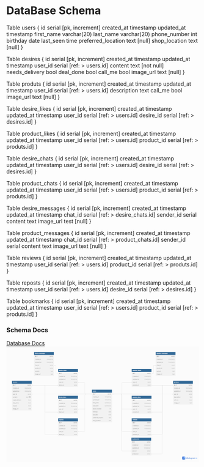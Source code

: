 # DataBase Schema

Table users {
  id serial [pk, increment]
  created_at timestamp
  updated_at timestamp
  first_name varchar(20)
  last_name varchar(20)
  phone_number int
  birthday date
  last_seen time
  preferred_location text [null]
  shop_location text [null]
}

Table desires {
  id serial [pk, increment]
  created_at timestamp
  updated_at timestamp
  user_id serial [ref: > users.id]
  content text [not null]
  needs_delivery bool
  deal_done bool
  call_me bool
  image_url text [null]
}

Table produts {
  id serial [pk, increment]
  created_at timestamp
  updated_at timestamp
  user_id serial [ref: > users.id]
  description text
  call_me bool
  image_url text [null]
}

Table desire_likes {
  id serial [pk, increment]
  created_at timestamp
  updated_at timestamp
  user_id serial [ref: > users.id]
  desire_id serial [ref: > desires.id]
}

Table product_likes {
  id serial [pk, increment]
  created_at timestamp
  updated_at timestamp
  user_id serial [ref: > users.id]
  product_id serial [ref: > produts.id]
}

Table desire_chats {
  id serial [pk, increment]
  created_at timestamp
  updated_at timestamp
  user_id serial [ref: > users.id]
  desire_id serial [ref: > desires.id]
}

Table product_chats {
  id serial [pk, increment]
  created_at timestamp
  updated_at timestamp
  user_id serial [ref: > users.id]
  product_id serial [ref: > produts.id]
}

Table desire_messages {
  id serial [pk, increment]
  created_at timestamp
  updated_at timestamp
  chat_id serial [ref: > desire_chats.id]
  sender_id serial
  content text
  image_url test [null]
}

Table product_messages {
  id serial [pk, increment]
  created_at timestamp
  updated_at timestamp
  chat_id serial [ref: > product_chats.id]
  sender_id serial
  content text
  image_url text [null]
}

Table reviews {
  id serial [pk, increment]
  created_at timestamp
  updated_at timestamp
  user_id serial [ref: > users.id]
  product_id serial [ref: > produts.id]
}

Table reposts {
  id serial [pk, increment]
  created_at timestamp
  updated_at timestamp
  user_id serial [ref: > users.id]
  desire_id serial [ref: > desires.id]
}

Table bookmarks {
  id serial [pk, increment]
  created_at timestamp
  updated_at timestamp
  user_id serial [ref: > users.id]
  product_id serial [ref: > produts.id]
}


### Schema Docs
[Database Docs](https://dbdocs.io/akmelf20/E-commerce)
![ER diagram](./db_scheme/E-commerce.png)
